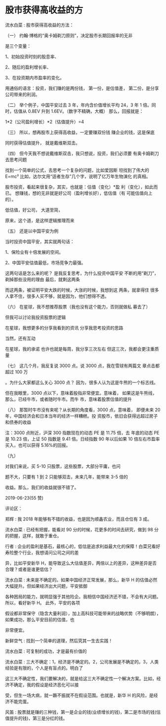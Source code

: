 # 股市获得高收益的方

流水白菜 : 股市获得高收益的方法：

（一） 约翰·博格的“奥卡姆剃刀原则”，决定股市长期回报率的无非

是三个变量：

1、初始投资时刻的股息率、

2、随后的盈利增长率、

3、在投资期内市盈率的变化。

用通俗的语言：投资，我们赚的是两份钱， 第一份，是估值差， 第二份，是分享公司带来的利润。

（二） 举个例子，中国平安过去 3 年，年内含价值增长平均 24，3 年 1 倍。同时，估值从 0.8EV 升到 1.6EV。（数字不精确，大概） 那么，回报就是：

1*2（公司盈利增长）*2（估值提升）=4

（三） 所以，想再股市上获得高收益，一定要赚双份钱 赚企业的钱，这是保底

同时获得估值提升， 就是戴维斯双击。

（四） 但今天我不想说戴维斯双击，我只想说，投资，我们必须要 有奥卡姆剃刀去思考问题

找到一个简单的公式，去思考一个复杂的问题，比如爱因斯 坦找到了伟大的 E=mc² 比如，达尔文用“适者生存”几个字，说明了亿万年生物演化 的真相。

股市投资，看起来很复杂，其实，也就是：估值（变化）*盈 利（变化），如此而已。 想赚钱，想的无非就是好公司（盈利增长好），低估值（有 可能估值向上的）。

低估值，好公司， 大道至简，

原来，这个道，是这样逻辑推理而来

（五） 还是以中国平安为例

当时投资中国平安，其实就两句话：

1、保险业有十倍发展的空间。

2、中国平安估值最低，市场竞争力最强。

这两句话是怎么来的呢？ 是我反复思考，为什么投资中国平安 不断的用“剃刀”，剃掉那些没用的理由 最后，就剩这两条

而这两条，被证明平安大跌的时候，大涨的时候，我想到这 两条，就拿得住 很多人拿不住，很多人买不够，就是因为，他们想得不透。

（六） 在星球，我不想推荐股票（我也没有这个能力，否则就做私 募去了）

但我可以讨论我投资股票的逻辑

在星球，我想更多的分享我看到的资讯 分享我思考投资的思路

当然，还有互动

在星球，我的承诺 也许也就是每周，我分享三次左右 但这三次，我都会更注重质量

（七） 这几个月，我反复说 3000 点。说 3000 点，我在雪球有两篇文 章点击都超过 100 万

。为什么大家都这么关心 3000 点？ 因为，很多人认为这是牛熊的一个标志线。

但在我眼里，3000 点以下，意味着股指非常便宜。意味着， 如果这是牛熊线，那么，已经牛市，或者随时牛市。而牛 市，意味着股票估值的提升

（八） 那暂时牛市没有来呢？从长期的角度看，3000 点，意味着， 即便未来 20 年，中国经济会和日本当年的经济一样糟糕。投 资股市，依旧会获得远超过房子和债券的收益

注：3000 点附近，沪深 300 指数现在的动态 PE 是 11.75 倍，去 年底的动态 PE 是 10.23 倍，上证 50 指数是 9.41 倍。日经指数 90 年以后如果 10 倍左右市盈率买入，也可以获得 5.16%的回报。

（九）

对我们来说，买 5-10 只股票，这些股票，大部分平庸，也问

题不大，只要有 1 到 2 只能够双击，未来几年，能带来 3-5 倍的

收益。那么，我们的收益就很不错了。

2019-06-23(55 赞)

评论区：

郑辉 : 我 2018 年能够有不错的收益，也是因为顺鑫农业，而且仓位有 3 成。

流水白菜 : 已经有把握，能看对 90 分的时候，花更多的时间去研究，做到 98 分的把握，这样，就敢于重仓。

行者 : 企业的盈利是基石，最核心的，低估是追求利益最大化的保障！白菜兄看好寿险整个行业，我想请问公司之间的差

异，比如平安新华 H，能导致这么大估值差异，两倍以上的差异，这种差异是否合理？或者是谁更低估？

流水白菜 : 未来是不确定的。如果中国经济正常发展，那么，新华 H 的估值必然大幅提升。但如果经济出大问题，平安抵御

各种困局的能力，就明显强于其他险企。我相信中国经济还不错，不会有大问题。所以，看好新华 H。 此外，平安的各项

假设都非常保守（隐含大量利润），加上高科技可能带来的战略优势（不够明朗），如果成功，那么平安目前的估值，也

非常便宜。

新鲜空气 : 找到一个简单的道理，然后究其一生去实践！

流水白菜 : 可复制的成功，才是最有价值的

流水白菜 : 三大不确定：1，经济是不确定的。2，公司发展是不确定的。3，人类经验是有限的，个人是有盲点的。明白了

这三大不确定性，我们要解决的，就是给这三大不确定性一个解决方案。比如，经济不确定，我的假设是经济恶化可以接

受，但生一场大病，就一蹶不振就不在假设范围。也就是，新华 H 的风险，是经济不能完蛋。

风笛 : 股票就是赚的三种钱，第一是企业的钱(业绩增长的钱)，第二是市场的钱(估值提升的钱)，第三是分红的钱。